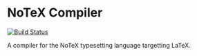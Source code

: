 # NoTeX Compiler

[![Build Status](https://travis-ci.org/sl/notex-compiler.svg?branch=master)](https://travis-ci.org/sl/notex-compiler)

A compiler for the NoTeX typesetting language targetting LaTeX.
